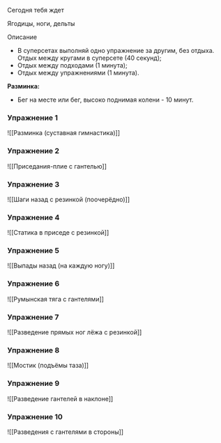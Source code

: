 Сегодня тебя ждет

Ягодицы, ноги, дельты

Описание

-   В суперсетах выполняй одно упражнение за другим, без отдыха. Отдых между кругами в суперсете (40 секунд);
-   Отдых между подходами (1 минута);
-   Отдых между упражнениями (1 минута).

**Разминка:**

-   Бег на месте или бег, высоко поднимая колени - 10 минут.


### Упражнение 1

![[Разминка (суставная гимнастика)]]

### Упражнение 2

![[Приседания-плие с гантелью]]

### Упражнение 3

![[Шаги назад с резинкой (поочерёдно)]]

### Упражнение 4

![[Статика в приседе с резинкой]]

### Упражнение 5

![[Выпады назад (на каждую ногу)]]

### Упражнение 6

![[Румынская тяга с гантелями]]

### Упражнение 7

![[Разведение прямых ног лёжа с резинкой]]

### Упражнение 8

![[Мостик (подъёмы таза)]]

### Упражнение 9

![[Разведение гантелей в наклоне]]

### Упражнение 10

![[Разведения с гантелями в стороны]]